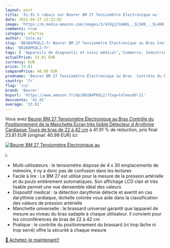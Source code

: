 ```yaml
---
layout: post
title: '41.91 % rabais sur Beurer BM 27 Tensiomètre Électronique au'
date: 2021-04-27 12:22:01
image: 'https://m.media-amazon.com/images/I/41UgjCXaW8L._SL500_._SL400_.jpg'
comments: true
category: ofertas
author: 'tole.es'
slug: 'B01B4PKQL2-fr Beurer BM 27 Tensiomètre Électronique au Bras Contrôle du...'
sku: 'B01B4PKQL2-fr'
tags: [ 'Appareils de diagnostic et suivi médical','Commerce, Industrie et Science','Diagnostics et dépistage médicaux','Fournitures médicales professionnelles','Hygiène et Santé','Matériel et fournitures médicales','Tensiomètres','beurer', ]
actualPrice: 23.81 EUR
currency: EUR
price: 23.81
comparePrice: 40.99 EUR
prodname: 'Beurer BM 27 Tensiomètre Électronique au Bras  Contrôle du Positionnement de la Manchette  Écran très lisible  Détecteur d Arythmie Cardiaque  Tours de bras de 22 à 42 cm'
country: 'fr'
flag: '🇫🇷'
brand: 'Beurer'
buyurl: 'https://www.amazon.fr/dp/B01B4PKQL2/?tag=tolees0d-21'
descuento: '41.91'
average: '23.81'
---
```


Vous avez [Beurer BM 27 Tensiomètre Électronique au Bras  Contrôle du Positionnement de la Manchette  Écran très lisible  Détecteur d Arythmie Cardiaque  Tours de bras de 22 à 42 cm](https://www.amazon.fr/dp/B01B4PKQL2/?tag=tolees0d-21)  à  41.91 % de réduction, prix final  23.81 EUR (original: 40.99 EUR) ici:

[![Beurer BM 27 Tensiomètre Électronique au](https://m.media-amazon.com/images/I/41UgjCXaW8L._SL500_._SL400_.jpg)](https://www.amazon.fr/dp/B01B4PKQL2/?tag=tolees0d-21)

ℹ️:

- Multi-utilisateurs : le tensiomètre dispose de 4 x 30 emplacements de mémoire, il ny a donc pas de confusion dans les lectures
- Facile à lire : Le BM 27 est utilisé pour la mesure de la pression artérielle et du pouls entièrement automatiques. Son affichage LCD clair et très lisable permet une vue densemble idéal des valeurs
- Dispositif medical : la détection darythmie détecte et avertit en cas darythmie cardiaque, léchelle colorée vous aide dans la classification des valeurs de pression artérielle
- Manchette universelle : le brassard universel garantit que lappareil de mesure au niveau du bras sadapte à chaque utilisateur. Il convient pour les circonférences de bras de 22 à 42 cm
- Pratique : le contrôle du positionnement du brassard (ni trop lâche ni trop serré) offre la sécurité à chaque mesure

[🛒 Achetez-le maintenant!!](https://www.amazon.fr/dp/B01B4PKQL2/?tag=tolees0d-21)
